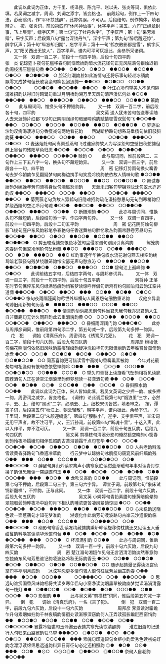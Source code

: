 <!-- { "loadSidebar": true } -->
   　　此调以此词为正体，方千里、杨泽民、陈允平、赵以夫、张炎等词，俱依此填。若吴词之减字，周词、刘词之添字，皆变格也。　前段起句，例作上一下四句法，彭泰翁词，作“平环扶残醉”，此亦偶误，不可从。后段结句，例作拗体，填者辨之。　按，张炎词，前段第四句“休问神仙事”，休字平声；第五、六句“正绿章封事，飞上层青”，绿字仄声；第七句“忘了牡丹名字”，了字仄声；第十句“采芳难赠”，采字仄声；后段第八句“露台深锁丹气”，深字平声；第九句“醉后醒还惊”，醉字仄声；第十句“纵忘却归期”，忘字平声；第十一句“鹤衣散影都是雪”，鹤字仄声，又“阳关西出无故人”，西字平声。谱内可平可仄据此，余参所采诸词。 
　　又一体　双调一百二字，前段十一句四平韵，后段十句四平韵　　　　　　　　　张　炎
记琼筵卜夜句花槛移春句同恼莺娇韵暗水流花径句正无风院落句银烛迟销韵闹枝浅压髫髻句香
●○○●●　○●○○　○●○○　●●○○●　●○○●●　○●○○　●○●●○●　○
脸泛红潮韵甚如此游情句还将乐事句轻趁冰绡韵　　飘零又成梦句但长歌袅袅句柳色迢迢韵一
●●○○　●○●○○　○○●●　○●○○　　　○○●○●　●○○●●　●●○○　●
叶江心冷句望美人不见句隔浦难招韵认得旧时鸥鹭句重过月明桥韵溯万里天风句清声漫忆何处
●○○●　●●○●●　●●○○　●●●○○●　○●●○○　●●●○○　○○●●○●
箫韵
○
   　　此与周词同，惟换头句不押短韵异。 
　　又一体　双调一百二字，前后段各十句，四平韵　　　　　　　　　　　　　　吴文英
送人犹未苦句苦送春读随人去天涯韵片红都飞尽句正阴阴润绿句暗里啼鸦韵赋情顿雪双鬓句飞
●○○●●　●●○　○○●○○　●○○○●　●○○●●　●●○○　●○●●○●　○
梦逐尘沙韵叹病渴凄凉句分香瘦减句两地看花韵　　西湖断桥路句想系马垂杨句依旧攲斜韵葵
●●○○　●●●○○　○○●●　●●○○　　　○○●○●　●●●○○　○●○○　○
麦迷烟处句问离巢孤燕句飞过谁家韵故人为写深怨句空壁扫秋蛇韵但醉上吴台句残阳草色归思
●○○●　●○○○●　○●○○　●○●●○●　○●●○○　●●●○○　○○●●○●
赊韵
○
   　　此与周词同，惟前段第二、三句作上三下五八字一句，换头句不藏短韵异。 
　　又一体　双调一百三字，前后段各十一句，四平韵　　　　　　　　　　　　　周　密
记移灯剪雨句换火篝香句去岁今朝韵乍见翻疑梦句向梅边携手句笑挽吟桡韵依依故人情味句歌
●○○●●　●●○○　●●○○　●●○○●　●○○○●　●●○○　○○●○○●　○
舞试春娇韵对婉娩年芳句漂零身世句酒趁愁消韵　　天涯未归客句望锦羽沈沈句翠水迢迢韵叹
●●○○　●●●○○　○○○●　●●○○　　　○○●○●　●●●○○　●●○○　●
菊荒薇老句负故人猿鹤句旧隐难招韵疏花漫捺愁思句无句到寒梢韵但梦绕西陵句空江冷月句魂
●○○●　●●○○●　●●○○　○○●●○●　○●●○○　●●●○○　○○●●　○
断随潮韵
●○○
   　　此亦与周词同，惟换头句不藏短韵，后段结句添一字、作四字两句异。 
　　又一体　双调一百四字，前段十一句四平韵，后段十二句五平韵　　　　　　　　周　密
记花阴剪烛句柳影飞梭句庭户东风韵彩笔争春艳句任香迷舞袖句醉忆歌丛韵画帘静卷芳昼句云
●○○●●　●●○○　○●○○　●●○○●　●○○●●　●●○○　●○●●○●　○
剪玉璁珑韵奈恨绝冰弦句尘侵翠谱句别凤引离鸿韵　　　鸳笼韵怨春远句但翠冷闲阶句坠粉飘
●●○○　●●●○○　○○●●　●●●○○　　　　○○　●○●　●●●○○　●●○
红韵事逐年华换句叹水流花谢句燕去楼空韵绣鸳暗老薇径句残梦绕雕笼韵怅宝瑟无声句愁痕沁
○　●●○○●　●●○○●　●●○○　●○●●○●　○●●○○　●●●○○　○○●
碧句江上孤峰韵
●　○●○○
   　　此词前结五字句，后结四字两句，与周邦彦词异。 
　　又一体　双调一百三字，前段十一句四平韵，后段十句五平韵　　　　　　　　刘将孙
正落花时节句憔悴东风句绿满愁痕韵悄客梦读惊呼伴侣句断鸿有约句回泊归云韵江空共道惆
●●○○●　○●○○　●●○○　●●●　○○●●　●○●●　○●○○　○○●●○
怅句夜雨隔篷闻韵尽世外纵横句人间恩怨句细酌重论韵　　叹他乡异县句渺旧雨新知句历落
●　●●●○○　●●●○○　○○○●　●●○○　　　●○○●●　●●●○○　●●
情真韵匆匆那忍别句料当君思我句我亦思君韵人生自非麋鹿句无计久同群韵此去重消魂韵黄
○○　○○○●●　●○○○●　●●○○　○○●○○●　○●●○○　●●●○○　○
昏细雨深闭门韵
○●●○●○
   　　此亦与周邦彦词同，惟前段第四句添二字，第五句减一字，后段第九句多押一韵异。 
　
花　犯　　调始《清真乐府》，周密词名《绣鸾凤花犯》。
　　花　犯　双调一百二字，前段十句六仄韵，后段九句四仄韵　　　　　　　　　　周邦彦
粉墙低句梅花照眼句依然旧风味韵露痕轻缀韵疑净洗铅华句无限佳丽韵去年胜赏曾孤倚韵冰盘
●○○　○○◎●　○○●○●　●○○●　⊙●●○○　⊙●○●　◎○●●○○●　○○
同燕喜韵更可惜读雪中高树句香篝熏素被韵　　今年对花最匆匆句相逢似有恨句依依愁悴韵吟
○●●　●●●　◎○⊙●　○○○●●　　　○○●⊙●○○　○○●●●　○○○●　○
望久句青苔上读旋看飞坠韵相将见读脆圆荐酒句人正在读空江烟浪里韵但梦想读一枝潇洒句黄
●●　○○●　◎○○●　○○●　●○●●　⊙◎●　⊙○○●●　◎●●　◎○○●　⊙
昏斜照水韵
○○●●
   　　此调以此词为正体，宋人皆如此填。若吴文英词之少押一韵、或多押一韵，周密词之减字，皆变格也。　《词律》论此调后段第七句“烟浪里”三字，必然平、去、上，结句“照水”二字，必须去、上，细校宋词皆然，填者审之。　按，谭宣子词，后段第五句“秋江上、朝云轻散”，朝字平声，谱内据此，余参下词。　方千里词，后段第二句“朱颜迎缟露”，第四句“腰肢小”，迎字、支字俱平声，查宋词无用平声者，故不注可平。又，王沂孙词，前段第四句“断魂十里”，十这入声，此以入作平，亦不注可仄。 
　　又一体　双调一百二字，前段十句五仄韵，后段九句四仄韵　　　　　　　　　　吴文英
剪横枝句清溪分影句翛然镜空晓韵小窗春到韵怜夜冷孀娥句相伴孤照韵古苔泪锁霜千点句苍华
●○○　○○○●　○○●○●　●○○●　○●●○○　○●○●　●○●●○○●　○○
人共老韵料浅雪读黄昏驿路句飞香遗冷草韵　　行云梦中认琼娘句冰肌瘦句窈窕风前纤缟韵残
○●●　●●●　○○●●　○○○●●　　　○○●○●○○　○○●　●●○○○●　○
醉醒句屏山外读翠禽声小韵寒泉贮读绀壶渐暖句年事对读青灯惊换了韵但恐舞读一帘蝴蝶句玉
●●　○○●　●○○●　○○●　●○●●　○●●　○○○●●　●●●　●○○●　●
龙吹又杳韵
○○●●
   　　此与周词同，惟前段第七句不押韵，后段第二句三字，第三句六字异。　谭宣子词，前段第七句“象床试锦新翻样”，不押韵，正与此同。 
　　又一体　双调一百二字，前段十句六仄韵，后段九句五仄韵　　　　　　　　　　吴文英
小娉婷句青铅素靥句蜂黄暗偷晕韵翠翘攲鬓韵昨夜冷中庭句月下相认韵睡浓更苦凄风紧韵惊回
●○○　○○●●　○○●○●　●○○●　●●●○○　●●○●　●○●●○○●　○○
心未稳韵送晓色读一壶葱蒨句才知花梦准韵　　湘娥化作此幽芳句凌波路句古岸云沙遗恨韵临
○●●　●●●　●○○●　○○○●●　　　○○●●●○○　○○●　●●○○○●　○
砌影句寒香乱读冻梅藏韵韵熏炉畔读旋移傍枕韵还又见读玉人垂绀鬒韵料唤赏读清华池馆句台
●●　○○●　●○○●　○○●　●○●●　●○●　●○○●●　●●●　○○○●　○
杯须满引韵
○○●●
   　　此亦与周词同，惟后段第六句多押一韵异。 
　　又一体　双调一百一字，前段十句六仄韵，后段九句四仄韵　　　　　　　　　周　密
楚江湄句湘娥乍见句无言洒清泪韵淡然春意韵空独倚东风句芳思谁记韵凌波路冷秋无际韵香云
●○○　○○●●　○○●○●　●○○●　○●●○○　○●○●　○○●●○○●　○○
随步起韵漫记得读汉宫仙掌句亭亭明月底韵　　冰弦写怨更多情句骚人恨句枉赋芳兰幽芷韵春
○●●　●●●　●○○●　○○○●●　　　○○●●●○○　○○●　●●○○○●　○
思远句谁赏国香风味韵相将共读岁寒伴侣句小窗净读沈烟熏翠被韵幽梦觉读涓涓清露句一枝灯
●●　○●●○○●　○○●　●○●●　●○●　○○○●●　○●●　○○○●　●○○
影里韵
●●
   　　此与吴文英“剪横枝”词同，惟后段第五句减一字异。 
　
倒　犯　　调始《清真乐府》，一名《吉了犯》。
　　倒　犯　双调一百二字，前段九句六仄韵，后段十一句六仄韵　　　　　　　　周邦彦
霁景读对霜蟾乍升句素烟如扫韵千林夜缟韵徘徊处读渐移深窈韵何人正弄读孤影蹁跹西窗悄韵
●●　●○○●○　●○○●　○○●●　○○●　●○○●　○○●●　○●○○○○●
冒露冷貂裘句玉斝邀云表韵共寒光读饮清醥韵　　淮左旧游句记送行人句归来山路窎韵驻马望
●●●○○　◎●○○●　●○○　●○●　　　○●◎○　●●○○　○○○●●　●●●
素魄句印遥碧句金枢小韵爱秀色读初娟好韵念漂浮读绵绵思远道韵料异日宵征句必定还相照韵
◎●　●○●　○⊙●　●●●　○○●　●⊙○　○⊙○◎●　◎●●○○　◎●○○●
奈何人自老韵
●○○●● 
